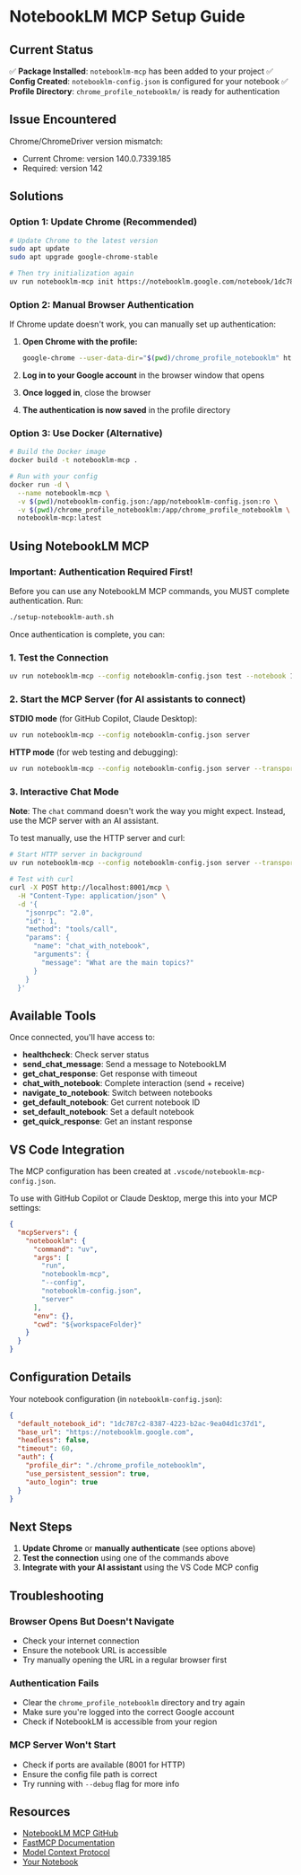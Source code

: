 # NotebookLM MCP Setup Guide

## Current Status

✅ **Package Installed**: `notebooklm-mcp` has been added to your project
✅ **Config Created**: `notebooklm-config.json` is configured for your notebook
✅ **Profile Directory**: `chrome_profile_notebooklm/` is ready for authentication

## Issue Encountered

Chrome/ChromeDriver version mismatch:

- Current Chrome: version 140.0.7339.185
- Required: version 142

## Solutions

### Option 1: Update Chrome (Recommended)

```bash
# Update Chrome to the latest version
sudo apt update
sudo apt upgrade google-chrome-stable

# Then try initialization again
uv run notebooklm-mcp init https://notebooklm.google.com/notebook/1dc787c2-8387-4223-b2ac-9ea04d1c37d1
```

### Option 2: Manual Browser Authentication

If Chrome update doesn't work, you can manually set up authentication:

1. **Open Chrome with the profile:**
   ```bash
   google-chrome --user-data-dir="$(pwd)/chrome_profile_notebooklm" https://notebooklm.google.com/notebook/1dc787c2-8387-4223-b2ac-9ea04d1c37d1
   ```

2. **Log in to your Google account** in the browser window that opens

3. **Once logged in**, close the browser

4. **The authentication is now saved** in the profile directory


### Option 3: Use Docker (Alternative)

```bash
# Build the Docker image
docker build -t notebooklm-mcp .

# Run with your config
docker run -d \
  --name notebooklm-mcp \
  -v $(pwd)/notebooklm-config.json:/app/notebooklm-config.json:ro \
  -v $(pwd)/chrome_profile_notebooklm:/app/chrome_profile_notebooklm \
  notebooklm-mcp:latest
```

## Using NotebookLM MCP

### Important: Authentication Required First!

Before you can use any NotebookLM MCP commands, you MUST complete authentication. Run:

```bash
./setup-notebooklm-auth.sh
```

Once authentication is complete, you can:

### 1. Test the Connection

```bash
uv run notebooklm-mcp --config notebooklm-config.json test --notebook 1dc787c2-8387-4223-b2ac-9ea04d1c37d1
```

### 2. Start the MCP Server (for AI assistants to connect)

**STDIO mode** (for GitHub Copilot, Claude Desktop):

```bash
uv run notebooklm-mcp --config notebooklm-config.json server
```

**HTTP mode** (for web testing and debugging):

```bash
uv run notebooklm-mcp --config notebooklm-config.json server --transport http --port 8001
```

### 3. Interactive Chat Mode

**Note**: The `chat` command doesn't work the way you might expect. Instead, use the MCP server with an AI assistant.

To test manually, use the HTTP server and curl:

```bash
# Start HTTP server in background
uv run notebooklm-mcp --config notebooklm-config.json server --transport http --port 8001 &

# Test with curl
curl -X POST http://localhost:8001/mcp \
  -H "Content-Type: application/json" \
  -d '{
    "jsonrpc": "2.0",
    "id": 1,
    "method": "tools/call",
    "params": {
      "name": "chat_with_notebook",
      "arguments": {
        "message": "What are the main topics?"
      }
    }
  }'
```

## Available Tools

Once connected, you'll have access to:

- **healthcheck**: Check server status
- **send_chat_message**: Send a message to NotebookLM
- **get_chat_response**: Get response with timeout
- **chat_with_notebook**: Complete interaction (send + receive)
- **navigate_to_notebook**: Switch between notebooks
- **get_default_notebook**: Get current notebook ID
- **set_default_notebook**: Set a default notebook
- **get_quick_response**: Get an instant response

## VS Code Integration

The MCP configuration has been created at `.vscode/notebooklm-mcp-config.json`.

To use with GitHub Copilot or Claude Desktop, merge this into your MCP settings:

```json
{
  "mcpServers": {
    "notebooklm": {
      "command": "uv",
      "args": [
        "run",
        "notebooklm-mcp",
        "--config",
        "notebooklm-config.json",
        "server"
      ],
      "env": {},
      "cwd": "${workspaceFolder}"
    }
  }
}
```

## Configuration Details

Your notebook configuration (in `notebooklm-config.json`):

```json
{
  "default_notebook_id": "1dc787c2-8387-4223-b2ac-9ea04d1c37d1",
  "base_url": "https://notebooklm.google.com",
  "headless": false,
  "timeout": 60,
  "auth": {
    "profile_dir": "./chrome_profile_notebooklm",
    "use_persistent_session": true,
    "auto_login": true
  }
}
```

## Next Steps

1. **Update Chrome** or **manually authenticate** (see options above)
2. **Test the connection** using one of the commands above
3. **Integrate with your AI assistant** using the VS Code MCP config

## Troubleshooting

### Browser Opens But Doesn't Navigate

- Check your internet connection
- Ensure the notebook URL is accessible
- Try manually opening the URL in a regular browser first

### Authentication Fails

- Clear the `chrome_profile_notebooklm` directory and try again
- Make sure you're logged into the correct Google account
- Check if NotebookLM is accessible from your region

### MCP Server Won't Start

- Check if ports are available (8001 for HTTP)
- Ensure the config file path is correct
- Try running with `--debug` flag for more info

## Resources

- [NotebookLM MCP GitHub](https://github.com/khengyun/notebooklm-mcp)
- [FastMCP Documentation](https://github.com/jlowin/fastmcp)
- [Model Context Protocol](https://spec.modelcontextprotocol.io/)
- [Your Notebook](https://notebooklm.google.com/notebook/1dc787c2-8387-4223-b2ac-9ea04d1c37d1)
